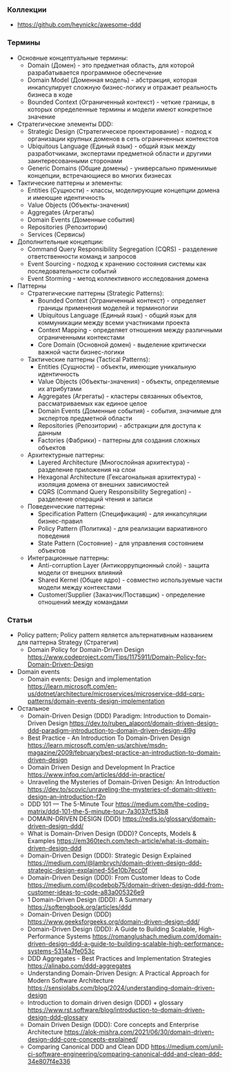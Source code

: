 ### Коллекции

- https://github.com/heynickc/awesome-ddd

### Термины

- Основные концептуальные термины:
    - Domain (Домен) - это предметная область, для которой разрабатывается программное обеспечение
    - Domain Model (Доменная модель) - абстракция, которая инкапсулирует сложную бизнес-логику и отражает реальность бизнеса в коде
    - Bounded Context (Ограниченный контекст) - четкие границы, в которых определенные термины и модели имеют конкретное значение
- Стратегические элементы DDD:
    - Strategic Design (Стратегическое проектирование) - подход к организации крупных доменов в сеть ограниченных контекстов
    - Ubiquitous Language (Единый язык) - общий язык между разработчиками, экспертами предметной области и другими заинтересованными сторонами
    - Generic Domains (Общие домены) - универсально применимые концепции, встречающиеся во многих бизнесах
- Тактические паттерны и элементы:
    - Entities (Сущности) - классы, моделирующие концепции домена и имеющие идентичность
    - Value Objects (Объекты-значения)
    - Aggregates (Агрегаты)
    - Domain Events (Доменные события)
    - Repositories (Репозитории)
    - Services (Сервисы)
- Дополнительные концепции:
    - Command Query Responsibility Segregation (CQRS) - разделение ответственности команд и запросов
    - Event Sourcing - подход к хранению состояния системы как последовательности событий
    - Event Storming - метод коллективного исследования домена
- Паттерны
    - Стратегические паттерны (Strategic Patterns):
        - Bounded Context (Ограниченный контекст) - определяет границы применения моделей и терминологии
        - Ubiquitous Language (Единый язык) - общий язык для коммуникации между всеми участниками проекта
        - Context Mapping - определяет отношения между различными ограниченными контекстами
        - Core Domain (Основной домен) - выделение критически важной части бизнес-логики
    - Тактические паттерны (Tactical Patterns):
        - Entities (Сущности) - объекты, имеющие уникальную идентичность
        - Value Objects (Объекты-значения) - объекты, определяемые их атрибутами
        - Aggregates (Агрегаты) - кластеры связанных объектов, рассматриваемых как единое целое
        - Domain Events (Доменные события) - события, значимые для экспертов предметной области
        - Repositories (Репозитории) - абстракции для доступа к данным
        - Factories (Фабрики) - паттерны для создания сложных объектов
    - Архитектурные паттерны:
        - Layered Architecture (Многослойная архитектура) - разделение приложения на слои
        - Hexagonal Architecture (Гексагональная архитектура) - изоляция домена от внешних зависимостей
        - CQRS (Command Query Responsibility Segregation) - разделение операций чтения и записи
    - Поведенческие паттерны:
        - Specification Pattern (Спецификация) - для инкапсуляции бизнес-правил
        - Policy Pattern (Политика) - для реализации вариативного поведения
        - State Pattern (Состояние) - для управления состоянием объектов
    - Интеграционные паттерны:
        - Anti-corruption Layer (Антикоррупционный слой) - защита модели от внешних влияний
        - Shared Kernel (Общее ядро) - совместно используемые части модели между контекстами
        - Customer/Supplier (Заказчик/Поставщик) - определение отношений между командами

### Статьи

- Policy pattern; Policy pattern является альтернативным названием для паттерна Strategy (Стратегия)
    - Domain Policy for Domain-Driven Design https://www.codeproject.com/Tips/1175911/Domain-Policy-for-Domain-Driven-Design
- Domain events
    - Domain events: Design and implementation https://learn.microsoft.com/en-us/dotnet/architecture/microservices/microservice-ddd-cqrs-patterns/domain-events-design-implementation
- Остальное
    - Domain-Driven Design (DDD) Paradigm: Introduction to Domain-Driven Design https://dev.to/ruben_alapont/domain-driven-design-ddd-paradigm-introduction-to-domain-driven-design-4l9g
    - Best Practice - An Introduction To Domain-Driven Design https://learn.microsoft.com/en-us/archive/msdn-magazine/2009/february/best-practice-an-introduction-to-domain-driven-design
    - Domain Driven Design and Development In Practice https://www.infoq.com/articles/ddd-in-practice/
    - Unraveling the Mysteries of Domain-Driven Design: An Introduction https://dev.to/scovic/unraveling-the-mysteries-of-domain-driven-design-an-introduction-f2n
    - DDD 101 — The 5-Minute Tour https://medium.com/the-coding-matrix/ddd-101-the-5-minute-tour-7a3037cf53b8
    - DOMAIN-DRIVEN DESIGN (DDD) https://redis.io/glossary/domain-driven-design-ddd/
    - What is Domain-Driven Design (DDD)? Concepts, Models & Examples https://em360tech.com/tech-article/what-is-domain-driven-design-ddd
    - Domain-Driven Design (DDD): Strategic Design Explained https://medium.com/@lambrych/domain-driven-design-ddd-strategic-design-explained-55e10b7ecc0f
    - Domain-Driven Design (DDD): From Customer Ideas to Code https://medium.com/@codebob75/domain-driven-design-ddd-from-customer-ideas-to-code-a83a005326e9
    - 1 Domain-Driven Design (DDD): A Summary https://softengbook.org/articles/ddd
    - Domain-Driven Design (DDD) https://www.geeksforgeeks.org/domain-driven-design-ddd/
    - Domain-Driven Design (DDD): A Guide to Building Scalable, High-Performance Systems https://romanglushach.medium.com/domain-driven-design-ddd-a-guide-to-building-scalable-high-performance-systems-5314a7fe053c
    - DDD Aggregates - Best Practices and Implementation Strategies https://alinabo.com/ddd-aggregates
    - Understanding Domain-Driven Design: A Practical Approach for Modern Software Architecture https://sensiolabs.com/blog/2024/understanding-domain-driven-design
    - Introduction to domain driven design (DDD) + glossary https://www.rst.software/blog/introduction-to-domain-driven-design-ddd-glossary
    - Domain Driven Design (DDD): Core concepts and Enterprise Architecture https://alok-mishra.com/2021/06/30/domain-driven-design-ddd-core-concepts-explained/
    - Comparing Canonical DDD and Clean DDD https://medium.com/unil-ci-software-engineering/comparing-canonical-ddd-and-clean-ddd-34e807f4e336